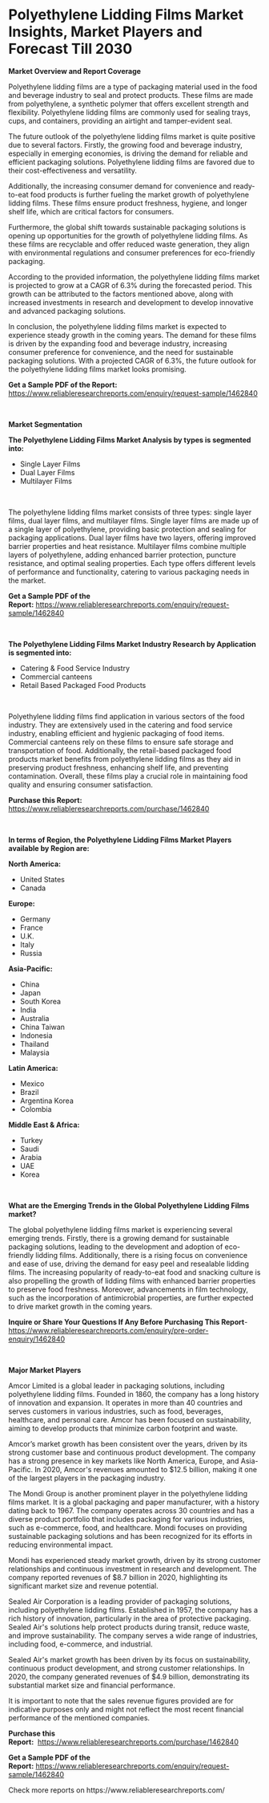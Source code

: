 <p><h1>Polyethylene Lidding Films Market Insights, Market Players and Forecast Till 2030</h1></p><p><strong>Market Overview and Report Coverage</strong></p>
<p><p>Polyethylene lidding films are a type of packaging material used in the food and beverage industry to seal and protect products. These films are made from polyethylene, a synthetic polymer that offers excellent strength and flexibility. Polyethylene lidding films are commonly used for sealing trays, cups, and containers, providing an airtight and tamper-evident seal.</p><p>The future outlook of the polyethylene lidding films market is quite positive due to several factors. Firstly, the growing food and beverage industry, especially in emerging economies, is driving the demand for reliable and efficient packaging solutions. Polyethylene lidding films are favored due to their cost-effectiveness and versatility.</p><p>Additionally, the increasing consumer demand for convenience and ready-to-eat food products is further fueling the market growth of polyethylene lidding films. These films ensure product freshness, hygiene, and longer shelf life, which are critical factors for consumers.</p><p>Furthermore, the global shift towards sustainable packaging solutions is opening up opportunities for the growth of polyethylene lidding films. As these films are recyclable and offer reduced waste generation, they align with environmental regulations and consumer preferences for eco-friendly packaging.</p><p>According to the provided information, the polyethylene lidding films market is projected to grow at a CAGR of 6.3% during the forecasted period. This growth can be attributed to the factors mentioned above, along with increased investments in research and development to develop innovative and advanced packaging solutions.</p><p>In conclusion, the polyethylene lidding films market is expected to experience steady growth in the coming years. The demand for these films is driven by the expanding food and beverage industry, increasing consumer preference for convenience, and the need for sustainable packaging solutions. With a projected CAGR of 6.3%, the future outlook for the polyethylene lidding films market looks promising.</p></p>
<p><strong>Get a Sample PDF of the Report:</strong> <a href="https://www.reliableresearchreports.com/enquiry/request-sample/1462840">https://www.reliableresearchreports.com/enquiry/request-sample/1462840</a></p>
<p>&nbsp;</p>
<p><strong>Market Segmentation</strong></p>
<p><strong>The Polyethylene Lidding Films Market Analysis by types is segmented into:</strong></p>
<p><ul><li>Single Layer Films</li><li>Dual Layer Films</li><li>Multilayer Films</li></ul></p>
<p>&nbsp;</p>
<p><p>The polyethylene lidding films market consists of three types: single layer films, dual layer films, and multilayer films. Single layer films are made up of a single layer of polyethylene, providing basic protection and sealing for packaging applications. Dual layer films have two layers, offering improved barrier properties and heat resistance. Multilayer films combine multiple layers of polyethylene, adding enhanced barrier protection, puncture resistance, and optimal sealing properties. Each type offers different levels of performance and functionality, catering to various packaging needs in the market.</p></p>
<p><strong>Get a Sample PDF of the Report:</strong>&nbsp;<a href="https://www.reliableresearchreports.com/enquiry/request-sample/1462840">https://www.reliableresearchreports.com/enquiry/request-sample/1462840</a></p>
<p>&nbsp;</p>
<p><strong>The Polyethylene Lidding Films Market Industry Research by Application is segmented into:</strong></p>
<p><ul><li>Catering & Food Service Industry</li><li>Commercial canteens</li><li>Retail Based Packaged Food Products</li></ul></p>
<p>&nbsp;</p>
<p><p>Polyethylene lidding films find application in various sectors of the food industry. They are extensively used in the catering and food service industry, enabling efficient and hygienic packaging of food items. Commercial canteens rely on these films to ensure safe storage and transportation of food. Additionally, the retail-based packaged food products market benefits from polyethylene lidding films as they aid in preserving product freshness, enhancing shelf life, and preventing contamination. Overall, these films play a crucial role in maintaining food quality and ensuring consumer satisfaction.</p></p>
<p><strong>Purchase this Report:</strong>&nbsp; <a href="https://www.reliableresearchreports.com/purchase/1462840">https://www.reliableresearchreports.com/purchase/1462840</a></p>
<p>&nbsp;</p>
<p><strong>In terms of Region, the Polyethylene Lidding Films Market Players available by Region are:</strong></p>
<p>
    <p> <strong> North America: </strong>
        <ul>
            <li>United States</li>
            <li>Canada</li>
        </ul>
        </p> 
    <p> <strong> Europe: </strong>
        <ul>
            <li>Germany</li>
            <li>France</li>
            <li>U.K.</li>
            <li>Italy</li>
            <li>Russia</li>
        </ul>
        </p> 
    <p> <strong> Asia-Pacific: </strong>
        <ul>
            <li>China</li>
            <li>Japan</li>
            <li>South Korea</li>
            <li>India</li>
            <li>Australia</li>
            <li>China Taiwan</li>
            <li>Indonesia</li>
            <li>Thailand</li>
            <li>Malaysia</li>
        </ul>
        </p> 
    <p> <strong> Latin America: </strong>
        <ul>
            <li>Mexico</li>
            <li>Brazil</li>
            <li>Argentina Korea</li>
            <li>Colombia</li>
        </ul>
        </p> 
    <p> <strong> Middle East & Africa: </strong>
        <ul>
            <li>Turkey</li>
            <li>Saudi</li>
            <li>Arabia</li>
            <li>UAE</li>
            <li>Korea</li>
        </ul>
    </p>
    </p>
<p>&nbsp;</p>
<p><strong>What are the Emerging Trends in the Global Polyethylene Lidding Films market?</strong></p>
<p><p>The global polyethylene lidding films market is experiencing several emerging trends. Firstly, there is a growing demand for sustainable packaging solutions, leading to the development and adoption of eco-friendly lidding films. Additionally, there is a rising focus on convenience and ease of use, driving the demand for easy peel and resealable lidding films. The increasing popularity of ready-to-eat food and snacking culture is also propelling the growth of lidding films with enhanced barrier properties to preserve food freshness. Moreover, advancements in film technology, such as the incorporation of antimicrobial properties, are further expected to drive market growth in the coming years.</p></p>
<p><strong>Inquire or Share Your Questions If Any Before Purchasing This Report</strong>- <a href="https://www.reliableresearchreports.com/enquiry/pre-order-enquiry/1462840">https://www.reliableresearchreports.com/enquiry/pre-order-enquiry/1462840</a></p>
<p>&nbsp;</p>
<p><strong>Major Market Players</strong></p>
<p><p>Amcor Limited is a global leader in packaging solutions, including polyethylene lidding films. Founded in 1860, the company has a long history of innovation and expansion. It operates in more than 40 countries and serves customers in various industries, such as food, beverages, healthcare, and personal care. Amcor has been focused on sustainability, aiming to develop products that minimize carbon footprint and waste.</p><p>Amcor’s market growth has been consistent over the years, driven by its strong customer base and continuous product development. The company has a strong presence in key markets like North America, Europe, and Asia-Pacific. In 2020, Amcor's revenues amounted to $12.5 billion, making it one of the largest players in the packaging industry.</p><p>The Mondi Group is another prominent player in the polyethylene lidding films market. It is a global packaging and paper manufacturer, with a history dating back to 1967. The company operates across 30 countries and has a diverse product portfolio that includes packaging for various industries, such as e-commerce, food, and healthcare. Mondi focuses on providing sustainable packaging solutions and has been recognized for its efforts in reducing environmental impact.</p><p>Mondi has experienced steady market growth, driven by its strong customer relationships and continuous investment in research and development. The company reported revenues of $8.7 billion in 2020, highlighting its significant market size and revenue potential.</p><p>Sealed Air Corporation is a leading provider of packaging solutions, including polyethylene lidding films. Established in 1957, the company has a rich history of innovation, particularly in the area of protective packaging. Sealed Air's solutions help protect products during transit, reduce waste, and improve sustainability. The company serves a wide range of industries, including food, e-commerce, and industrial.</p><p>Sealed Air's market growth has been driven by its focus on sustainability, continuous product development, and strong customer relationships. In 2020, the company generated revenues of $4.9 billion, demonstrating its substantial market size and financial performance.</p><p>It is important to note that the sales revenue figures provided are for indicative purposes only and might not reflect the most recent financial performance of the mentioned companies.</p></p>
<p><strong>Purchase this Report:</strong>&nbsp;&nbsp;<a href="https://www.reliableresearchreports.com/purchase/1462840">https://www.reliableresearchreports.com/purchase/1462840</a></p>
<p></p>
<p><strong>Get a Sample PDF of the Report:</strong>&nbsp;<a href="https://www.reliableresearchreports.com/enquiry/request-sample/1462840">https://www.reliableresearchreports.com/enquiry/request-sample/1462840</a></p>
<p>Check more reports on https://www.reliableresearchreports.com/</p>
